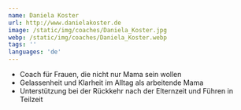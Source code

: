 ```yaml
---
name: Daniela Koster
url: http://www.danielakoster.de
image: /static/img/coaches/Daniela_Koster.jpg
webp: /static/img/coaches/Daniela_Koster.webp
tags: ''
languages: 'de'
---
```


<ul><li>Coach für Frauen, die nicht nur Mama sein wollen</li><li>Gelassenheit und Klarheit im Alltag als arbeitende Mama</li><li>Unterstützung bei der Rückkehr nach der Elternzeit und Führen in Teilzeit</li></ul>